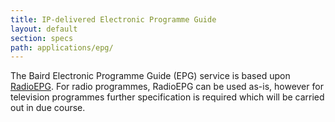 ```yaml
---
title: IP-delivered Electronic Programme Guide
layout: default
section: specs
path: applications/epg/
---
```


The Baird Electronic Programme Guide (EPG) service is based upon
[RadioEPG](http://radiodns.org/documentation/). For radio programmes, RadioEPG
can be used as-is, however for television programmes further specification is
required which will be carried out in due course.

